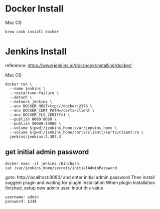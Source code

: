 # Docker Install
Mac OS
```
brew cask install docker
```
# Jenkins Install
reference: https://www.jenkins.io/doc/book/installing/docker/

Mac OS
```
docker run \
  --name jenkins \
  --restart=on-failure \
  --detach \
  --network jenkins \
  --env DOCKER_HOST=tcp://docker:2376 \
  --env DOCKER_CERT_PATH=/certs/client \
  --env DOCKER_TLS_VERIFY=1 \
  --publish 8080:8080 \
  --publish 50000:50000 \
  --volume $(pwd)/jenkins_home:/var/jenkins_home \
  --volume $(pwd)/jenkins_home/certs/client:/certs/client:ro \
  jenkins/jenkins:2.387.3
```
## get initial admin password
```
docker exec -it jenkins /bin/bash
cat /var/jenkins_home/secrets/initialAdminPassword
```
goto: http://localhost:8080/
and enter initial admin password
Then install suggest plugin and waiting for plugin installation
When plugin installation finished, setup new admin user. Input this value
```
username: admin
password: 1234
```

